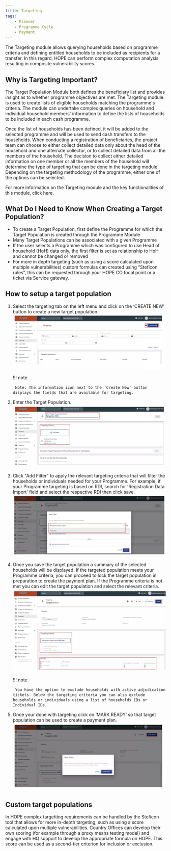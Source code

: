 ```yaml
---
title: Targeting
tags:
    - Planner
    - Programme Cycle
    - Payment
---
```

The Targeting module allows querying households based on programme criteria and defining entitled households to be included as recipients for a transfer. In this regard, HOPE can perform complex computation analysis resulting in composite vulnerability scores.

## Why is Targeting Important?
The Target Population Module both defines the beneficiary list and provides insight as to whether programme objectives are met. The Targeting module is used to create lists of eligible households matching the programme's criteria. The module can undertake complex queries on household and individual household members' information to define the lists of households to be included in each cash programme.

Once the list of households has been defined, it will be added to the selected programme and will be used to send cash transfers to the households. When conducting a registration of beneficiaries, the project team can choose to either collect detailed data only about the head of the household and one alternate collector, or to collect detailed data from all the members of the household. The decision to collect either detailed information on one member or all the members of the household will determine the type of targeting that can be done in the targeting module. Depending on the targeting methodology of the programme, either one of the options can be selected.

For more information on the Targeting module and the key functionalities of this module, click here.

## What Do I Need to Know When Creating a Target Population?

- To create a Target Population, first define the Programme for which the Target Population is created through the Programme Module
- Many Target Populations can be associated with a given Programme
- If the user selects a Programme which was configured to use Head of household (HoH) data only, the first filter is set as relationship to HoH and cannot be changed or removed
- For more in depth targeting (such as using a score calculated upon multiple vulnerabilities) custom formulas can created using “Steficon rules”, this can be requested through your HOPE CO focal point or a ticket via Service gateway.


## How to setup a target population

1. Select the targeting tab on the left menu and click on the ‘CREATE NEW’ button to create a new target population.
    ![Image](_screenshots/targeting/1.png)

    !!! note

        Note: The information icon next to the ‘Create New’ button displays the fields that are available for targeting.

1. Enter the Target Population.
    ![Image](_screenshots/targeting/2.png)

4. Click "Add Filter" to apply the relevant targeting criteria that will filter the households or individuals needed for your Programme. For example, if your Programme targeting is based on RDI, search for 'Registration Data Import' field and select the respective RDI then click save.
    ![Image](_screenshots/targeting/3.png)

4. Once you save the target population a summary of the selected households will be displayed. If the targeted population meets your Programme criteria, you can proceed to lock the target population in preparation to create the payment plan. If the Programme criteria is not met you can edit the target population and select the relevant criteria.
    ![Image](_screenshots/targeting/4.png)

    !!! note

        You have the option to exclude households with active adjudication tickets. Below the targeting criteria you can also exclude households or individuals using a list of households IDs or Individual IDs.

5. Once your done with targeting click on ‘MARK READY’ so that target population can be used to create a payment plan.
    ![Image](_screenshots/targeting/5.png)

## Custom target populations

In HOPE complex targetting requirements can be handled by the Steficon tool that allows for more in-depth targeting, such as using a score calculated upon multiple vulnerabilities. Country Offices can develop their own scoring (for example through a proxy means testing model) and engage with HQ support to develop the appropriate formula on HOPE. This score can be used as a second-tier criterion for inclusion or exclusion.
